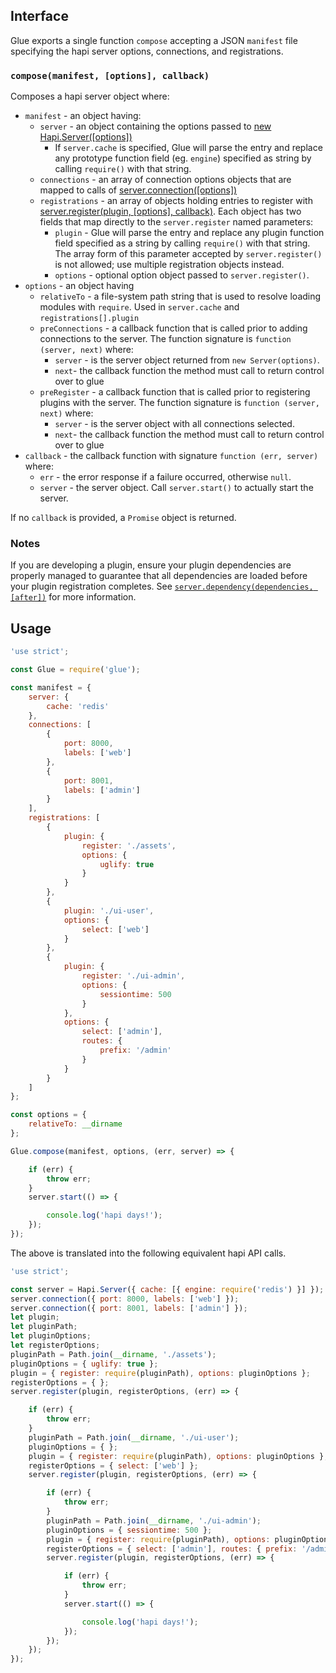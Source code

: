 
## Interface

Glue exports a single function `compose` accepting a JSON `manifest` file specifying the hapi server options, connections, and registrations.

### `compose(manifest, [options], callback)`

Composes a hapi server object where:
+ `manifest` - an object having:
  * `server` - an object containing the options passed to [new Hapi.Server([options])](http://hapijs.com/api#new-serveroptions)
    + If `server.cache` is specified, Glue will parse the entry and replace any prototype function field (eg. `engine`) specified as string by calling `require()` with that string.
  * `connections` - an array of connection options objects that are mapped to calls of [server.connection([options])](http://hapijs.com/api#serverconnectionoptions)
  * `registrations` - an array of objects holding entries to register with [server.register(plugin, [options], callback)](http://hapijs.com/api#serverregisterplugins-options-callback).  Each object has two fields that map directly to the `server.register` named parameters:
    + `plugin` - Glue will parse the entry and replace any plugin function field specified as a string by calling `require()` with that string. The array form of this parameter accepted by `server.register()` is not allowed; use multiple registration objects instead.
    + `options` - optional option object passed to `server.register()`.
+ `options` - an object having
  * `relativeTo` - a file-system path string that is used to resolve loading modules with `require`.  Used in `server.cache` and `registrations[].plugin`
  * `preConnections` - a callback function that is called prior to adding connections to the server. The function signature is `function (server, next)` where:
    + `server` - is the server object returned from `new Server(options)`.
    + `next`- the callback function the method must call to return control over to glue
  * `preRegister` - a callback function that is called prior to registering plugins with the server. The function signature is `function (server, next)` where:
    + `server` - is the server object with all connections selected.
    + `next`- the callback function the method must call to return control over to glue
+ `callback` - the callback function with signature `function (err, server)` where:
  * `err` - the error response if a failure occurred, otherwise `null`.
  * `server` - the server object. Call `server.start()` to actually start the server.

If no `callback` is provided, a `Promise` object is returned.

### Notes

If you are developing a plugin, ensure your plugin dependencies are properly managed to guarantee that all dependencies are loaded before your plugin registration completes.  See [`server.dependency(dependencies, [after])`](http://hapijs.com/api#serverdependencydependencies-after) for more information.

## Usage

```javascript
'use strict';

const Glue = require('glue');

const manifest = {
    server: {
        cache: 'redis'
    },
    connections: [
        {
            port: 8000,
            labels: ['web']
        },
        {
            port: 8001,
            labels: ['admin']
        }
    ],
    registrations: [
        {
            plugin: {
                register: './assets',
                options: {
                    uglify: true
                }
            }
        },
        {
            plugin: './ui-user',
            options: {
                select: ['web']
            }
        },
        {
            plugin: {
                register: './ui-admin',
                options: {
                    sessiontime: 500
                }
            },
            options: {
                select: ['admin'],
                routes: {
                    prefix: '/admin'
                }
            }
        }
    ]
};

const options = {
    relativeTo: __dirname
};

Glue.compose(manifest, options, (err, server) => {

    if (err) {
        throw err;
    }
    server.start(() => {

        console.log('hapi days!');
    });
});
```

The above is translated into the following equivalent hapi API calls.

```javascript
'use strict';

const server = Hapi.Server({ cache: [{ engine: require('redis') }] });
server.connection({ port: 8000, labels: ['web'] });
server.connection({ port: 8001, labels: ['admin'] });
let plugin;
let pluginPath;
let pluginOptions;
let registerOptions;
pluginPath = Path.join(__dirname, './assets');
pluginOptions = { uglify: true };
plugin = { register: require(pluginPath), options: pluginOptions };
registerOptions = { };
server.register(plugin, registerOptions, (err) => {

    if (err) {
        throw err;
    }
    pluginPath = Path.join(__dirname, './ui-user');
    pluginOptions = { };
    plugin = { register: require(pluginPath), options: pluginOptions };
    registerOptions = { select: ['web'] };
    server.register(plugin, registerOptions, (err) => {

        if (err) {
            throw err;
        }
        pluginPath = Path.join(__dirname, './ui-admin');
        pluginOptions = { sessiontime: 500 };
        plugin = { register: require(pluginPath), options: pluginOptions };
        registerOptions = { select: ['admin'], routes: { prefix: '/admin' } };
        server.register(plugin, registerOptions, (err) => {

            if (err) {
                throw err;
            }
            server.start(() => {

                console.log('hapi days!');
            });
        });
    });
});
```

